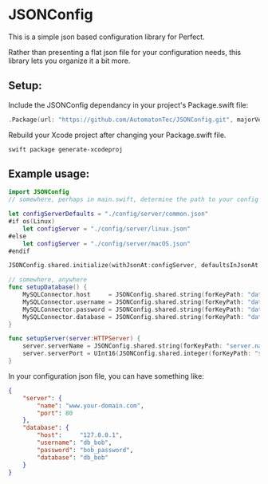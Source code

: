 # JSONConfig

This is a simple json based configuration library for Perfect.

Rather than presenting a flat json file for your configuration needs, this library lets you organize it a bit more.

## Setup: 

Include the JSONConfig dependancy in your project's Package.swift file:

```swift
.Package(url: "https://github.com/AutomatonTec/JSONConfig.git", majorVersion: 0, minor: 1)
```

Rebuild your Xcode project after changing your Package.swift file.

```
swift package generate-xcodeproj
```

## Example usage:

```swift
import JSONConfig
// somewhere, perhaps in main.swift, determine the path to your config file

let configServerDefaults = "./config/server/common.json"
#if os(Linux)
    let configServer = "./config/server/linux.json"
#else
    let configServer = "./config/server/macOS.json"
#endif

JSONConfig.shared.initialize(withJsonAt:configServer, defaultsInJsonAt:configServerDefaults)

// somewhere, anywhere
func setupDatabase() {
    MySQLConnector.host     = JSONConfig.shared.string(forKeyPath: "database.host", otherwise: "127.0.0.1")
    MySQLConnector.username = JSONConfig.shared.string(forKeyPath: "database.username", otherwise: "db_user")
    MySQLConnector.password = JSONConfig.shared.string(forKeyPath: "database.password", otherwise: "best_password")
    MySQLConnector.database = JSONConfig.shared.string(forKeyPath: "database.database", otherwise: "db_user")
}

func setupServer(server:HTTPServer) {
    server.serverName = JSONConfig.shared.string(forKeyPath: "server.name", otherwise: "sub.your-domain.com")
    server.serverPort = UInt16(JSONConfig.shared.integer(forKeyPath: "server.port", otherwise: 8080))
}
```

In your configuration json file, you can have something like:

```json
{
    "server": {
        "name": "www.your-domain.com",
        "port": 80
    },
    "database": {
        "host":     "127.0.0.1",
        "username": "db_bob",
        "password": "bob_password",
        "database": "db_bob"
    }
}
```
